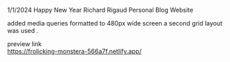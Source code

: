<!-- Richard Rigaud Personal Blog website submission 

title:  Reggae Post Blog
A container using grid layout & Flex box 
images imported using <img> src tag as well as url() within CSS

I broke apart the css into parts to better manage the flow of things . imported to base.css

The design is original.
I struggle with a responsive layout 
I believe a mobile design should have been executed first 
no matter how many tutorials I have watched, the concepts min-width max-width are hard to grasp.


THANKS .  please review  -->

1/1/2024 Happy New Year
Richard Rigaud Personal Blog Website 


added media queries formatted to 480px wide screen
a second grid layout was used .


preview link  
https://frolicking-monstera-566a7f.netlify.app/
